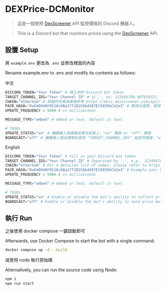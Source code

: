 # DEXPrice-DCMonitor

> 這是一個使用 [DexScreener](https://docs.dexscreener.com/) API 監控價格的 Discord 機器人。

> This is a Discord bot that monitors prices using the [DexScreener](https://docs.dexscreener.com/) API.

## 設置 Setup

將 `example.env` 更改為 `.env` 並修改裡面的內容

Rename example.env to .env and modify its contents as follows:

中文

```py
DISCORD_TOKEN="Your Token" # 填入你的 Discord bot token
TARGET_CHANNEL_IDS="Your Channel ID" # 以',', ex: 123456789,987654321
CHAIN="ethereum" # 詳細的名稱清單請參考 https://docs.dexscreener.com/api/reference
PAIR_HASH="0x646946F0518c6Ba27f1B2C6b4387EC6035bC42e3" # 範例交易對，使用的是 "丹 - PFPAsia" 的非官方交易對
UPDATE_FREQUENCY = 5000 # in milliseconds

MESSAGE_TYPE="embed" # embed or text, default is text

# TASKs
UPDATE_STATUS="on" # 讓機器人將價格反應在狀態上，"on" 開啟 or "off" 關閉
BOARDCAST="off" # 讓機器人發送價格訊息到 "TARGET_CHANNEL_IDS" 指定的頻道，"on" 開啟 or "off" 關閉
```

English

```py
DISCORD_TOKEN="Your Token" # Fill in your Discord bot token
TARGET_CHANNEL_IDS="Your Channel ID" # Separated by ',', e.g., 123456789,987654321
CHAIN="ethereum" # For a detailed list of names, please refer to https://docs.dexscreener.com/api/reference
PAIR_HASH="0x646946F0518c6Ba27f1B2C6b4387EC6035bC42e3" # Example pair hash for the unofficial "Dan - PFPAsia" pair
UPDATE_FREQUENCY = 5000 # in milliseconds

MESSAGE_TYPE="embed" # embed or text, default is text

# TASKs
UPDATE_STATUS="on" # Enable or disable the bot's ability to reflect prices in status. Use "on" or "off".
BOARDCAST="off" # Enable or disable the bot's ability to send price messages to the channels specified in "TARGET_CHANNEL_IDS". Use "on" or "off".
```

## 執行 Run

之後使用 docker compose 一鍵啟動即可

Afterwards, use Docker Compose to start the bot with a single command:

```sh
docker compose up -d --build
```

或使用 node 執行原始碼

Alternatively, you can run the source code using Node:

```sh
npm i
npm run start
```
